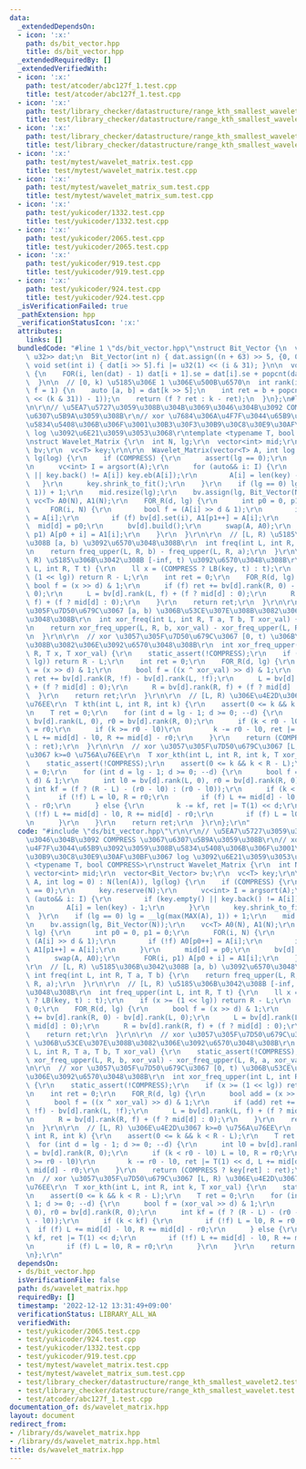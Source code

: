 ```yaml
---
data:
  _extendedDependsOn:
  - icon: ':x:'
    path: ds/bit_vector.hpp
    title: ds/bit_vector.hpp
  _extendedRequiredBy: []
  _extendedVerifiedWith:
  - icon: ':x:'
    path: test/atcoder/abc127f_1.test.cpp
    title: test/atcoder/abc127f_1.test.cpp
  - icon: ':x:'
    path: test/library_checker/datastructure/range_kth_smallest_wavelet.test.cpp
    title: test/library_checker/datastructure/range_kth_smallest_wavelet.test.cpp
  - icon: ':x:'
    path: test/library_checker/datastructure/range_kth_smallest_wavelet2.test.cpp
    title: test/library_checker/datastructure/range_kth_smallest_wavelet2.test.cpp
  - icon: ':x:'
    path: test/mytest/wavelet_matrix.test.cpp
    title: test/mytest/wavelet_matrix.test.cpp
  - icon: ':x:'
    path: test/mytest/wavelet_matrix_sum.test.cpp
    title: test/mytest/wavelet_matrix_sum.test.cpp
  - icon: ':x:'
    path: test/yukicoder/1332.test.cpp
    title: test/yukicoder/1332.test.cpp
  - icon: ':x:'
    path: test/yukicoder/2065.test.cpp
    title: test/yukicoder/2065.test.cpp
  - icon: ':x:'
    path: test/yukicoder/919.test.cpp
    title: test/yukicoder/919.test.cpp
  - icon: ':x:'
    path: test/yukicoder/924.test.cpp
    title: test/yukicoder/924.test.cpp
  _isVerificationFailed: true
  _pathExtension: hpp
  _verificationStatusIcon: ':x:'
  attributes:
    links: []
  bundledCode: "#line 1 \"ds/bit_vector.hpp\"\nstruct Bit_Vector {\n  vc<pair<u32,\
    \ u32>> dat;\n  Bit_Vector(int n) { dat.assign((n + 63) >> 5, {0, 0}); }\n\n \
    \ void set(int i) { dat[i >> 5].fi |= u32(1) << (i & 31); }\n\n  void build()\
    \ {\n    FOR(i, len(dat) - 1) dat[i + 1].se = dat[i].se + popcnt(dat[i].fi);\n\
    \  }\n\n  // [0, k) \u5185\u306E 1 \u306E\u500B\u6570\n  int rank(int k, bool\
    \ f = 1) {\n    auto [a, b] = dat[k >> 5];\n    int ret = b + popcnt(a & ((u32(1)\
    \ << (k & 31)) - 1));\n    return (f ? ret : k - ret);\n  }\n};\n#line 2 \"ds/wavelet_matrix.hpp\"\
    \n\r\n// \u5EA7\u5727\u3059\u308B\u304B\u3069\u3046\u304B\u3092 COMPRESS \u3067\
    \u6307\u5B9A\u3059\u308B\r\n// xor \u7684\u306A\u4F7F\u3044\u65B9\u3092\u3059\u308B\
    \u5834\u5408\u306B\u306F\u3001\u30B3\u30F3\u30B9\u30C8\u30E9\u30AF\u30BF\u3067\
    \ log \u3092\u6E21\u3059\u3053\u3068\r\ntemplate <typename T, bool COMPRESS>\r\
    \nstruct Wavelet_Matrix {\r\n  int N, lg;\r\n  vector<int> mid;\r\n  vector<Bit_Vector>\
    \ bv;\r\n  vc<T> key;\r\n\r\n  Wavelet_Matrix(vector<T> A, int log = 0) : N(len(A)),\
    \ lg(log) {\r\n    if (COMPRESS) {\r\n      assert(lg == 0);\r\n      key.reserve(N);\r\
    \n      vc<int> I = argsort(A);\r\n      for (auto&& i: I) {\r\n        if (key.empty()\
    \ || key.back() != A[i]) key.eb(A[i]);\r\n        A[i] = len(key) - 1;\r\n   \
    \   }\r\n      key.shrink_to_fit();\r\n    }\r\n    if (lg == 0) lg = __lg(max(MAX(A),\
    \ 1)) + 1;\r\n    mid.resize(lg);\r\n    bv.assign(lg, Bit_Vector(N));\r\n   \
    \ vc<T> A0(N), A1(N);\r\n    FOR_R(d, lg) {\r\n      int p0 = 0, p1 = 0;\r\n \
    \     FOR(i, N) {\r\n        bool f = (A[i] >> d & 1);\r\n        if (!f) A0[p0++]\
    \ = A[i];\r\n        if (f) bv[d].set(i), A1[p1++] = A[i];\r\n      }\r\n    \
    \  mid[d] = p0;\r\n      bv[d].build();\r\n      swap(A, A0);\r\n      FOR(i,\
    \ p1) A[p0 + i] = A1[i];\r\n    }\r\n  }\r\n\r\n  // [L, R) \u5185\u306B\u3042\
    \u308B [a, b) \u3092\u6570\u3048\u308B\r\n  int freq(int L, int R, T a, T b) {\r\
    \n    return freq_upper(L, R, b) - freq_upper(L, R, a);\r\n  }\r\n\r\n  // [L,\
    \ R) \u5185\u306B\u3042\u308B [-inf, t) \u3092\u6570\u3048\u308B\r\n  int freq_upper(int\
    \ L, int R, T t) {\r\n    ll x = (COMPRESS ? LB(key, t) : t);\r\n    if (x >=\
    \ (1 << lg)) return R - L;\r\n    int ret = 0;\r\n    FOR_R(d, lg) {\r\n     \
    \ bool f = (x >> d) & 1;\r\n      if (f) ret += bv[d].rank(R, 0) - bv[d].rank(L,\
    \ 0);\r\n      L = bv[d].rank(L, f) + (f ? mid[d] : 0);\r\n      R = bv[d].rank(R,\
    \ f) + (f ? mid[d] : 0);\r\n    }\r\n    return ret;\r\n  }\r\n\r\n  // xor \u3057\
    \u305F\u7D50\u679C\u3067 [a, b) \u306B\u53CE\u307E\u308B\u3082\u306E\u3092\u6570\
    \u3048\u308B\r\n  int xor_freq(int L, int R, T a, T b, T xor_val) {\r\n    static_assert(!COMPRESS);\r\
    \n    return xor_freq_upper(L, R, b, xor_val) - xor_freq_upper(L, R, a, xor_val);\r\
    \n  }\r\n\r\n  // xor \u3057\u305F\u7D50\u679C\u3067 [0, t) \u306B\u53CE\u307E\
    \u308B\u3082\u306E\u3092\u6570\u3048\u308B\r\n  int xor_freq_upper(int L, int\
    \ R, T x, T xor_val) {\r\n    static_assert(!COMPRESS);\r\n    if (x >= (1 <<\
    \ lg)) return R - L;\r\n    int ret = 0;\r\n    FOR_R(d, lg) {\r\n      bool add\
    \ = (x >> d) & 1;\r\n      bool f = ((x ^ xor_val) >> d) & 1;\r\n      if (add)\
    \ ret += bv[d].rank(R, !f) - bv[d].rank(L, !f);\r\n      L = bv[d].rank(L, f)\
    \ + (f ? mid[d] : 0);\r\n      R = bv[d].rank(R, f) + (f ? mid[d] : 0);\r\n  \
    \  }\r\n    return ret;\r\n  }\r\n\r\n  // [L, R) \u306E\u4E2D\u3067 k>=0 \u756A\
    \u76EE\r\n  T kth(int L, int R, int k) {\r\n    assert(0 <= k && k < R - L);\r\
    \n    T ret = 0;\r\n    for (int d = lg - 1; d >= 0; --d) {\r\n      int l0 =\
    \ bv[d].rank(L, 0), r0 = bv[d].rank(R, 0);\r\n      if (k < r0 - l0) L = l0, R\
    \ = r0;\r\n      if (k >= r0 - l0)\r\n        k -= r0 - l0, ret |= T(1) << d,\
    \ L += mid[d] - l0, R += mid[d] - r0;\r\n    }\r\n    return (COMPRESS ? key[ret]\
    \ : ret);\r\n  }\r\n\r\n  // xor \u3057\u305F\u7D50\u679C\u3067 [L, R) \u306E\u4E2D\
    \u3067 k>=0 \u756A\u76EE\r\n  T xor_kth(int L, int R, int k, T xor_val) {\r\n\
    \    static_assert(!COMPRESS);\r\n    assert(0 <= k && k < R - L);\r\n    T ret\
    \ = 0;\r\n    for (int d = lg - 1; d >= 0; --d) {\r\n      bool f = (xor_val >>\
    \ d) & 1;\r\n      int l0 = bv[d].rank(L, 0), r0 = bv[d].rank(R, 0);\r\n     \
    \ int kf = (f ? (R - L) - (r0 - l0) : (r0 - l0));\r\n      if (k < kf) {\r\n \
    \       if (!f) L = l0, R = r0;\r\n        if (f) L += mid[d] - l0, R += mid[d]\
    \ - r0;\r\n      } else {\r\n        k -= kf, ret |= T(1) << d;\r\n        if\
    \ (!f) L += mid[d] - l0, R += mid[d] - r0;\r\n        if (f) L = l0, R = r0;\r\
    \n      }\r\n    }\r\n    return ret;\r\n  }\r\n};\r\n"
  code: "#include \"ds/bit_vector.hpp\"\r\n\r\n// \u5EA7\u5727\u3059\u308B\u304B\u3069\
    \u3046\u304B\u3092 COMPRESS \u3067\u6307\u5B9A\u3059\u308B\r\n// xor \u7684\u306A\
    \u4F7F\u3044\u65B9\u3092\u3059\u308B\u5834\u5408\u306B\u306F\u3001\u30B3\u30F3\
    \u30B9\u30C8\u30E9\u30AF\u30BF\u3067 log \u3092\u6E21\u3059\u3053\u3068\r\ntemplate\
    \ <typename T, bool COMPRESS>\r\nstruct Wavelet_Matrix {\r\n  int N, lg;\r\n \
    \ vector<int> mid;\r\n  vector<Bit_Vector> bv;\r\n  vc<T> key;\r\n\r\n  Wavelet_Matrix(vector<T>\
    \ A, int log = 0) : N(len(A)), lg(log) {\r\n    if (COMPRESS) {\r\n      assert(lg\
    \ == 0);\r\n      key.reserve(N);\r\n      vc<int> I = argsort(A);\r\n      for\
    \ (auto&& i: I) {\r\n        if (key.empty() || key.back() != A[i]) key.eb(A[i]);\r\
    \n        A[i] = len(key) - 1;\r\n      }\r\n      key.shrink_to_fit();\r\n  \
    \  }\r\n    if (lg == 0) lg = __lg(max(MAX(A), 1)) + 1;\r\n    mid.resize(lg);\r\
    \n    bv.assign(lg, Bit_Vector(N));\r\n    vc<T> A0(N), A1(N);\r\n    FOR_R(d,\
    \ lg) {\r\n      int p0 = 0, p1 = 0;\r\n      FOR(i, N) {\r\n        bool f =\
    \ (A[i] >> d & 1);\r\n        if (!f) A0[p0++] = A[i];\r\n        if (f) bv[d].set(i),\
    \ A1[p1++] = A[i];\r\n      }\r\n      mid[d] = p0;\r\n      bv[d].build();\r\n\
    \      swap(A, A0);\r\n      FOR(i, p1) A[p0 + i] = A1[i];\r\n    }\r\n  }\r\n\
    \r\n  // [L, R) \u5185\u306B\u3042\u308B [a, b) \u3092\u6570\u3048\u308B\r\n \
    \ int freq(int L, int R, T a, T b) {\r\n    return freq_upper(L, R, b) - freq_upper(L,\
    \ R, a);\r\n  }\r\n\r\n  // [L, R) \u5185\u306B\u3042\u308B [-inf, t) \u3092\u6570\
    \u3048\u308B\r\n  int freq_upper(int L, int R, T t) {\r\n    ll x = (COMPRESS\
    \ ? LB(key, t) : t);\r\n    if (x >= (1 << lg)) return R - L;\r\n    int ret =\
    \ 0;\r\n    FOR_R(d, lg) {\r\n      bool f = (x >> d) & 1;\r\n      if (f) ret\
    \ += bv[d].rank(R, 0) - bv[d].rank(L, 0);\r\n      L = bv[d].rank(L, f) + (f ?\
    \ mid[d] : 0);\r\n      R = bv[d].rank(R, f) + (f ? mid[d] : 0);\r\n    }\r\n\
    \    return ret;\r\n  }\r\n\r\n  // xor \u3057\u305F\u7D50\u679C\u3067 [a, b)\
    \ \u306B\u53CE\u307E\u308B\u3082\u306E\u3092\u6570\u3048\u308B\r\n  int xor_freq(int\
    \ L, int R, T a, T b, T xor_val) {\r\n    static_assert(!COMPRESS);\r\n    return\
    \ xor_freq_upper(L, R, b, xor_val) - xor_freq_upper(L, R, a, xor_val);\r\n  }\r\
    \n\r\n  // xor \u3057\u305F\u7D50\u679C\u3067 [0, t) \u306B\u53CE\u307E\u308B\u3082\
    \u306E\u3092\u6570\u3048\u308B\r\n  int xor_freq_upper(int L, int R, T x, T xor_val)\
    \ {\r\n    static_assert(!COMPRESS);\r\n    if (x >= (1 << lg)) return R - L;\r\
    \n    int ret = 0;\r\n    FOR_R(d, lg) {\r\n      bool add = (x >> d) & 1;\r\n\
    \      bool f = ((x ^ xor_val) >> d) & 1;\r\n      if (add) ret += bv[d].rank(R,\
    \ !f) - bv[d].rank(L, !f);\r\n      L = bv[d].rank(L, f) + (f ? mid[d] : 0);\r\
    \n      R = bv[d].rank(R, f) + (f ? mid[d] : 0);\r\n    }\r\n    return ret;\r\
    \n  }\r\n\r\n  // [L, R) \u306E\u4E2D\u3067 k>=0 \u756A\u76EE\r\n  T kth(int L,\
    \ int R, int k) {\r\n    assert(0 <= k && k < R - L);\r\n    T ret = 0;\r\n  \
    \  for (int d = lg - 1; d >= 0; --d) {\r\n      int l0 = bv[d].rank(L, 0), r0\
    \ = bv[d].rank(R, 0);\r\n      if (k < r0 - l0) L = l0, R = r0;\r\n      if (k\
    \ >= r0 - l0)\r\n        k -= r0 - l0, ret |= T(1) << d, L += mid[d] - l0, R +=\
    \ mid[d] - r0;\r\n    }\r\n    return (COMPRESS ? key[ret] : ret);\r\n  }\r\n\r\
    \n  // xor \u3057\u305F\u7D50\u679C\u3067 [L, R) \u306E\u4E2D\u3067 k>=0 \u756A\
    \u76EE\r\n  T xor_kth(int L, int R, int k, T xor_val) {\r\n    static_assert(!COMPRESS);\r\
    \n    assert(0 <= k && k < R - L);\r\n    T ret = 0;\r\n    for (int d = lg -\
    \ 1; d >= 0; --d) {\r\n      bool f = (xor_val >> d) & 1;\r\n      int l0 = bv[d].rank(L,\
    \ 0), r0 = bv[d].rank(R, 0);\r\n      int kf = (f ? (R - L) - (r0 - l0) : (r0\
    \ - l0));\r\n      if (k < kf) {\r\n        if (!f) L = l0, R = r0;\r\n      \
    \  if (f) L += mid[d] - l0, R += mid[d] - r0;\r\n      } else {\r\n        k -=\
    \ kf, ret |= T(1) << d;\r\n        if (!f) L += mid[d] - l0, R += mid[d] - r0;\r\
    \n        if (f) L = l0, R = r0;\r\n      }\r\n    }\r\n    return ret;\r\n  }\r\
    \n};\r\n"
  dependsOn:
  - ds/bit_vector.hpp
  isVerificationFile: false
  path: ds/wavelet_matrix.hpp
  requiredBy: []
  timestamp: '2022-12-12 13:31:49+09:00'
  verificationStatus: LIBRARY_ALL_WA
  verifiedWith:
  - test/yukicoder/2065.test.cpp
  - test/yukicoder/924.test.cpp
  - test/yukicoder/1332.test.cpp
  - test/yukicoder/919.test.cpp
  - test/mytest/wavelet_matrix.test.cpp
  - test/mytest/wavelet_matrix_sum.test.cpp
  - test/library_checker/datastructure/range_kth_smallest_wavelet2.test.cpp
  - test/library_checker/datastructure/range_kth_smallest_wavelet.test.cpp
  - test/atcoder/abc127f_1.test.cpp
documentation_of: ds/wavelet_matrix.hpp
layout: document
redirect_from:
- /library/ds/wavelet_matrix.hpp
- /library/ds/wavelet_matrix.hpp.html
title: ds/wavelet_matrix.hpp
---
```

